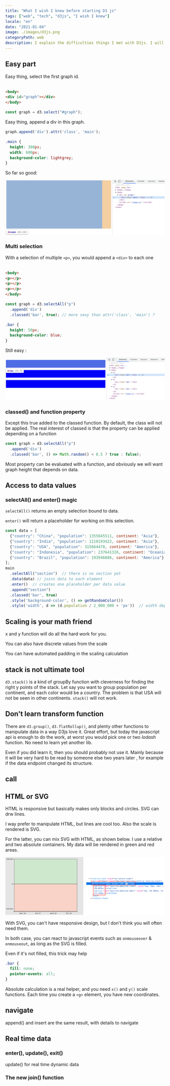 ```yaml
---
title: "What I wish I knew before starting D3 js"
tags: ["web", "tech", "d3js", "I wish I knew"]
locale: "en"
date: "2021-01-04"
image: ./images/d3js.png
categoryPath: web
description: I explain the difficulties things I met with D3js. I will then explain and how to understand them.
---
```


Easy part
---

Easy thing, select the first graph id.

```html

<body>
<div id="graph"></div>
</body>
```

```js
const graph = d3.select("#graph");
```

Easy thing, append a div in this graph.

```js
graph.append('div').attr('class', 'main');
```

```css
.main {
  height: 300px;
  width: 600px;
  background-color: lightgrey;
}
```

So far so good:

![](./d3js/select-append-element.png)

### Multi selection

With a selection of multiple `<p>`, you would append a `<div>` to each one

```html

<body>
<p></p>
<p></p>
<p></p>
</body>
```

```js
const graph = d3.selectAll("p")
  .append('div')
  .classed('bar', true); // more sexy than attr('class', 'main') ?
```

```css
.bar {
  height: 50px;
  background-color: blue;
}
```

Still easy :

![](./d3js/append-to-multiple-selection.png)

### classed() and function property

Except this true added to the classed function. By default, the class will not be applied. The real interest of classed
is that the property can be applied depending on a function

```js
const graph = d3.selectAll("p")
  .append('div')
  .classed('bar', () => Math.random() < 0.5 ? true : false);
```

Most property can be evaluated with a function, and obviously we will want graph height that depends on data.

## Access to data values

### selectAll() and enter() magic

`selectAll()` returns an empty selection bound to data.

`enter()` will return a placeholder for working on this selection.

```js
const data = [
  {"country": "China", "population": 1355045511, continent: "Asia"},
  {"country": "India", "population": 1210193422, continent: "Asia"},
  {"country": "USA", "population": 315664478, continent: "America"},
  {"country": "Indonesia", "population": 237641326, continent: "Oceania"},
  {"country": "Brazil", "population": 193946886, continent: "America"}
];
main
  .selectAll("section")  // there is no section yet
  .data(data) // joins data to each element  
  .enter()  // creates one placeholder per data value 
  .append("section")
  .classed('bar', true)
  .style('background-color', () => getRandomColor())
  .style('width', d => (d.population / 2_000_000 + 'px'))  // width depends on data

```

## Scaling is your math friend

x and y function will do all the hard work for you.

You can also have discrete values from the scale

You can have automated padding in the scaling calculation

## stack is not ultimate tool

`d3.stack()` is a kind of groupBy function with cleverness for finding
the right y points of the stack.
Let say you want to group population per continent, and each color would
be a country.
The problem is that USA will not be seen in other continents. `stack()` will
not work.

## Don't learn transform function

There are `d3.group()`, `d3.flatRollup()`, and plenty other functions to manipulate data
in a way D3js love it. Great effort, but today the javascript api is enough to do the work, at worst 
you would pick one or two *lodash* function. No need to learn yet another lib.

Even if you did learn it, then you should probably not use it. Mainly because it will be very hard to be read by someone else two years later
, for example if the data endpoint changed its structure.
 
## call



## HTML or SVG

HTML is responsive but basically makes only blocks and circles.
SVG can drw lines.

I way prefer to manipulate HTML, but lines are cool too.
Also the scale is rendered is SVG.

For the latter, you can mix SVG with HTML, as shown below.
I use a relative and two absolute containers. My data will be rendered in green and red areas.

![](./d3js/mix-svg-html.png)


With SVG, you can't have responsive design, but I don't think you will often need them.

In both case, you can react to javascript events such as `onmouseover` & `onmouseout`, as long as the SVG is filled.

Even if it's not filled, this trick may help

```css
.bar {
  fill: none;
  pointer-events: all;
}
```

Absolute calculation is a real helper, and you need `x()` and `y()` scale functions.
Each time you create a `<g>` element, you have new coordinates.


## navigate

append() and insert are the same result, with details
to navigate 

## Real time data


### enter(), update(), exit()

update()
for real time dynamic data


### The new join() function

